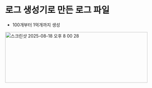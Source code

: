 # 로그 생성기로 만든 로그 파일
- 100개부터 1억개까지 생성
<img width="458" height="164" alt="스크린샷 2025-08-18 오후 8 00 28" src="https://github.com/user-attachments/assets/bb742e68-4b9d-4cf8-a60e-4e636dea1340" />
